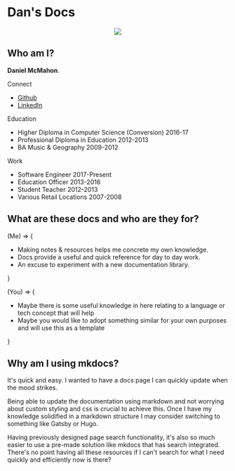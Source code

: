 # Dan's Docs

<p align="center">
  <img src="https://media.giphy.com/media/d6FUKcr5FkiDS/giphy.gif"/>
</p>

## Who am I?

**Daniel McMahon**.

Connect

- [Github](https://github.com/daniel40392)
- [LinkedIn](www.linkedin.com/in/daniel-mcmahon-201a6b8a)


Education

- Higher Diploma in Computer Science (Conversion) 2016-17
- Professional Diploma in Education 2012-2013
- BA Music & Geography 2009-2012

Work

- Software Engineer 2017-Present
- Education Officer 2013-2016
- Student Teacher 2012-2013
- Various Retail Locations 2007-2008

## What are these docs and who are they for?


(Me) => {

  - Making notes & resources helps me concrete my own knowledge.
  - Docs provide a useful and quick reference for day to day work.
  - An excuse to experiment with a new documentation library.

}

(You) => {

  - Maybe there is some useful knowledge in here relating to a language or tech concept that will help
  - Maybe you would like to adopt something similar for your own purposes and will use this as a template

}

## Why am I using mkdocs?

It's quick and easy.
I wanted to have a docs page I can quickly update when the mood strikes.

Being able to update the documentation using markdown and not worrying about custom styling and css is crucial to achieve this.
Once I have my knowledge solidified in a markdown structure I may consider switching to something like Gatsby or Hugo.

Having previously designed page search functionality, it's also so much easier to use a pre-made solution like mkdocs that has search integrated.
There's no point having all these resources if I can't search for what I need quickly and efficiently now is there?
